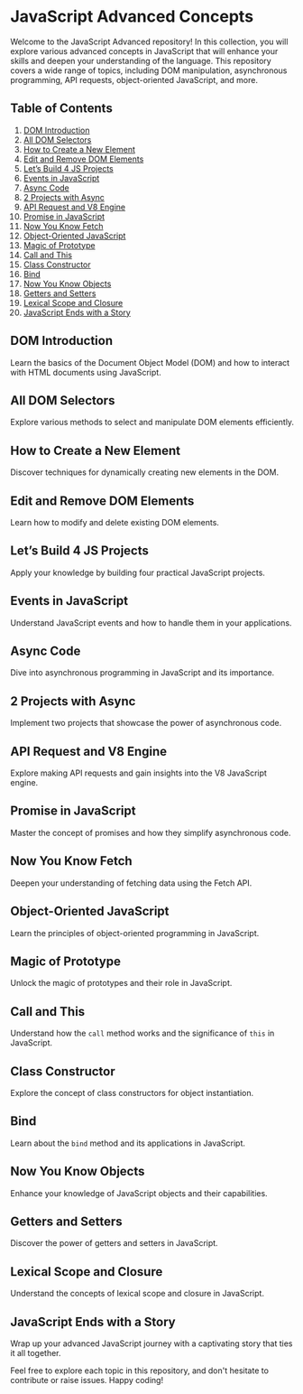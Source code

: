 # JavaScript Advanced Concepts

Welcome to the JavaScript Advanced repository! In this collection, you will explore various advanced concepts in JavaScript that will enhance your skills and deepen your understanding of the language. This repository covers a wide range of topics, including DOM manipulation, asynchronous programming, API requests, object-oriented JavaScript, and more.

## Table of Contents
1. [DOM Introduction](#dom-introduction)
2. [All DOM Selectors](#all-dom-selectors)
3. [How to Create a New Element](#how-to-create-a-new-element)
4. [Edit and Remove DOM Elements](#edit-and-remove-dom-elements)
5. [Let’s Build 4 JS Projects](#lets-build-4-js-projects)
6. [Events in JavaScript](#events-in-javascript)
7. [Async Code](#async-code)
8. [2 Projects with Async](#2-projects-with-async)
9. [API Request and V8 Engine](#api-request-and-v8-engine)
10. [Promise in JavaScript](#promise-in-javascript)
11. [Now You Know Fetch](#now-you-know-fetch)
12. [Object-Oriented JavaScript](#object-oriented-javascript)
13. [Magic of Prototype](#magic-of-prototype)
14. [Call and This](#call-and-this)
15. [Class Constructor](#class-constructor)
16. [Bind](#bind)
17. [Now You Know Objects](#now-you-know-objects)
18. [Getters and Setters](#getters-and-setters)
19. [Lexical Scope and Closure](#lexical-scope-and-closure)
20. [JavaScript Ends with a Story](#javascript-ends-with-a-story)

## DOM Introduction

Learn the basics of the Document Object Model (DOM) and how to interact with HTML documents using JavaScript.

## All DOM Selectors

Explore various methods to select and manipulate DOM elements efficiently.

## How to Create a New Element

Discover techniques for dynamically creating new elements in the DOM.

## Edit and Remove DOM Elements

Learn how to modify and delete existing DOM elements.

## Let’s Build 4 JS Projects

Apply your knowledge by building four practical JavaScript projects.

## Events in JavaScript

Understand JavaScript events and how to handle them in your applications.

## Async Code

Dive into asynchronous programming in JavaScript and its importance.

## 2 Projects with Async

Implement two projects that showcase the power of asynchronous code.

## API Request and V8 Engine

Explore making API requests and gain insights into the V8 JavaScript engine.

## Promise in JavaScript

Master the concept of promises and how they simplify asynchronous code.

## Now You Know Fetch

Deepen your understanding of fetching data using the Fetch API.

## Object-Oriented JavaScript

Learn the principles of object-oriented programming in JavaScript.

## Magic of Prototype

Unlock the magic of prototypes and their role in JavaScript.

## Call and This

Understand how the `call` method works and the significance of `this` in JavaScript.

## Class Constructor

Explore the concept of class constructors for object instantiation.

## Bind

Learn about the `bind` method and its applications in JavaScript.

## Now You Know Objects

Enhance your knowledge of JavaScript objects and their capabilities.

## Getters and Setters

Discover the power of getters and setters in JavaScript.

## Lexical Scope and Closure

Understand the concepts of lexical scope and closure in JavaScript.

## JavaScript Ends with a Story

Wrap up your advanced JavaScript journey with a captivating story that ties it all together.

Feel free to explore each topic in this repository, and don't hesitate to contribute or raise issues. Happy coding!
